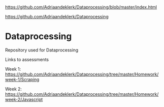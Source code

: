 https://github.com/Adriaandeklerk/Dataprocessing/blob/master/index.html

https://github.com/Adriaandeklerk/Dataprocessing

# Dataprocessing
Repository used for Dataprocessing

Links to assessments

Week 1:
https://github.com/Adriaandeklerk/Dataprocessing/tree/master/Homework/week-1/Scraping

Week 2:
https://github.com/Adriaandeklerk/Dataprocessing/tree/master/Homework/week-2/Javascript
